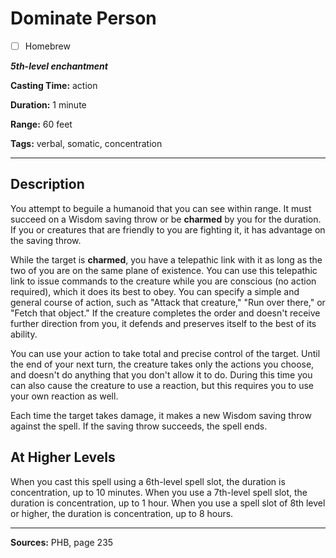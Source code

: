 # Dominate Person

- [ ] Homebrew

***5th-level enchantment***

**Casting Time:** action

**Duration:** 1 minute

**Range:** 60 feet

**Tags:** verbal, somatic, concentration

---

## Description
You attempt to beguile a humanoid that you can see within range.
It must succeed on a Wisdom saving throw or be **charmed** by you for the duration.
If you or creatures that are friendly to you are fighting it, it has advantage on the saving throw.

While the target is **charmed**, you have a telepathic link with it as long as the two of you are on the same plane of existence.
You can use this telepathic link to issue commands to the creature while you are conscious (no action required), which it does its best to obey.
You can specify a simple and general course of action, such as "Attack that creature," "Run over there," or "Fetch that object." If the creature completes the order and doesn't receive further direction from you, it defends and preserves itself to the best of its ability.

You can use your action to take total and precise control of the target.
Until the end of your next turn, the creature takes only the actions you choose, and doesn't do anything that you don't allow it to do.
During this time you can also cause the creature to use a reaction, but this requires you to use your own reaction as well.

Each time the target takes damage, it makes a new Wisdom saving throw against the spell.
If the saving throw succeeds, the spell ends.

## At Higher Levels
When you cast this spell using a 6th-level spell slot, the duration is concentration, up to 10 minutes.
When you use a 7th-level spell slot, the duration is concentration, up to 1 hour.
When you use a spell slot of 8th level or higher, the duration is concentration, up to 8 hours.

---

**Sources:** PHB, page 235
